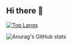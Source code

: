 ## Hi there 👋

[![Top Langs](https://github-readme-stats.vercel.app/api/top-langs/?username=vicluthfi&layout=pie&theme=radical)](https://github.com/vicluthfi)

![Anurag's GitHub stats](https://github-readme-stats.vercel.app/api?username=vicluthfi&show=reviews,discussions_started,discussions_answered,prs_merged,prs_merged_percentage)

<!--
**vicluthfi/vicluthfi** is a ✨ _special_ ✨ repository because its `README.md` (this file) appears on your GitHub profile.

Here are some ideas to get you started:

- 🔭 I’m currently working on ...
- 🌱 I’m currently learning ...
- 👯 I’m looking to collaborate on ...
- 🤔 I’m looking for help with ...
- 💬 Ask me about ...
- 📫 How to reach me: ...
- 😄 Pronouns: ...
- ⚡ Fun fact: ...
[![Anurag's GitHub stats](https://github-readme-stats.vercel.app/api?username=vicluthfi)](https://github.com/anuraghazra/github-readme-stats)

-->
